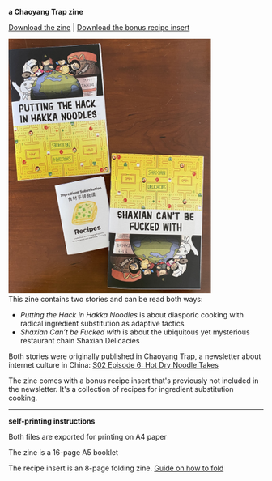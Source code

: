 **a Chaoyang Trap zine**

[Download the zine](https://yancong.github.io/zine/ChaoyangTrap-zine.pdf)  |  [Download the bonus recipe insert](https://yancong.github.io/zine/ChaoyangTrap-zine-recipe-insert.pdf)

<img src="zines.jpg" width="400">
<br>
This zine contains two stories and can be read both ways: 

* *Putting the Hack in Hakka Noodles* is about diasporic cooking with radical ingredient substitution as adaptive tactics
* *Shaxian Can’t be Fucked with* is about the ubiquitous yet mysterious restaurant chain Shaxian Delicacies

Both stories were originally published in Chaoyang Trap, a newsletter about internet culture in China: [S02 Episode 6: Hot Dry Noodle Takes](https://chaoyang.substack.com/p/shaxian-radicalism)

The zine comes with a bonus recipe insert that's previously not included in the newsletter. It's a collection of recipes for ingredient substitution cooking.

---------

**self-printing instructions**

Both files are exported for printing on A4 paper

The zine is a 16-page A5 booklet

The recipe insert is an 8-page folding zine. [Guide on how to fold](https://www.wikihow.com/Make-a-Zine)
